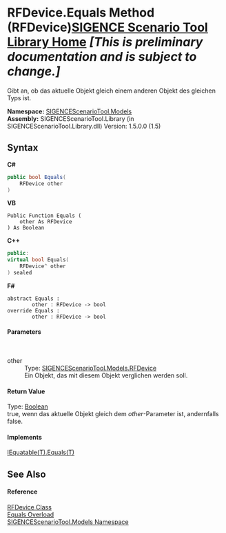 # RFDevice.Equals Method (RFDevice)<a href="https://github.com/ObiWanLansi/SIGENCE-Scenario-Tool">SIGENCE Scenario Tool Library Home</a> _**\[This is preliminary documentation and is subject to change.\]**_

Gibt an, ob das aktuelle Objekt gleich einem anderen Objekt des gleichen Typs ist.

**Namespace:**&nbsp;<a href="f93b21e6-e11a-5c2f-6a3f-e615945fd019.md">SIGENCEScenarioTool.Models</a><br />**Assembly:**&nbsp;SIGENCEScenarioTool.Library (in SIGENCEScenarioTool.Library.dll) Version: 1.5.0.0 (1.5)

## Syntax

**C#**<br />
``` C#
public bool Equals(
	RFDevice other
)
```

**VB**<br />
``` VB
Public Function Equals ( 
	other As RFDevice
) As Boolean
```

**C++**<br />
``` C++
public:
virtual bool Equals(
	RFDevice^ other
) sealed
```

**F#**<br />
``` F#
abstract Equals : 
        other : RFDevice -> bool 
override Equals : 
        other : RFDevice -> bool 
```


#### Parameters
&nbsp;<dl><dt>other</dt><dd>Type: <a href="a824a6f0-dedb-4d3f-8139-8c48872258ae.md">SIGENCEScenarioTool.Models.RFDevice</a><br />Ein Objekt, das mit diesem Objekt verglichen werden soll.</dd></dl>

#### Return Value
Type: <a href="http://msdn2.microsoft.com/en-us/library/a28wyd50" target="_blank">Boolean</a><br />true, wenn das aktuelle Objekt gleich dem *other*-Parameter ist, andernfalls false.

#### Implements
<a href="http://msdn2.microsoft.com/en-us/library/ms131190" target="_blank">IEquatable(T).Equals(T)</a><br />

## See Also


#### Reference
<a href="a824a6f0-dedb-4d3f-8139-8c48872258ae.md">RFDevice Class</a><br /><a href="6c8293f7-6071-5d32-ae72-368a30549b65.md">Equals Overload</a><br /><a href="f93b21e6-e11a-5c2f-6a3f-e615945fd019.md">SIGENCEScenarioTool.Models Namespace</a><br />